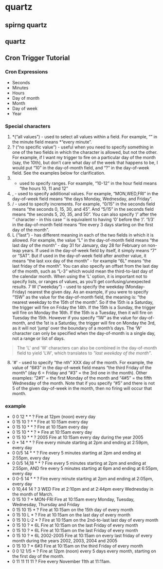 # quartz


## spirng quartz

## quartz

## Cron Trigger Tutorial 

### Cron Expressions
* Seconds
* Minutes
* Hours
* Day of month	
* Month
* Day of week
* Year

### Special characters
1. *(“all values”) - used to select all values within a field. For example, “” in the minute field means *“every minute”.
2. ? (“no specific value”) - useful when you need to specify something in one of the two fields in which the character is allowed, but not the other. For example, if I want my trigger to fire on a particular day of the month (say, the 10th), but don’t care what day of the week that happens to be, I would put “10” in the day-of-month field, and “?” in the day-of-week field. See the examples below for clarification.
3. - used to specify ranges. For example, “10-12” in the hour field means “the hours 10, 11 and 12”
4. , - used to specify additional values. For example, “MON,WED,FRI” in the day-of-week field means “the days Monday, Wednesday, and Friday”.
5. / - used to specify increments. For example, “0/15” in the seconds field means “the seconds 0, 15, 30, and 45”. And “5/15” in the seconds field means “the seconds 5, 20, 35, and 50”. You can also specify ‘/’ after the ‘’ character - in this case ‘’ is equivalent to having ‘0’ before the ‘/’. ‘1/3’ in the day-of-month field means “fire every 3 days starting on the first day of the month”.
6. L (“last”) - has different meaning in each of the two fields in which it is allowed. For example, the value “L” in the day-of-month field means “the last day of the month” - day 31 for January, day 28 for February on non-leap years. If used in the day-of-week field by itself, it simply means “7” or “SAT”. But if used in the day-of-week field after another value, it means “the last xxx day of the month” - for example “6L” means “the last friday of the month”. You can also specify an offset from the last day of the month, such as “L-3” which would mean the third-to-last day of the calendar month. When using the ‘L’ option, it is important not to specify lists, or ranges of values, as you’ll get confusing/unexpected results.
7 W (“weekday”) - used to specify the weekday (Monday-Friday) nearest the given day. As an example, if you were to specify “15W” as the value for the day-of-month field, the meaning is: “the nearest weekday to the 15th of the month”. So if the 15th is a Saturday, the trigger will fire on Friday the 14th. If the 15th is a Sunday, the trigger will fire on Monday the 16th. If the 15th is a Tuesday, then it will fire on Tuesday the 15th. However if you specify “1W” as the value for day-of-month, and the 1st is a Saturday, the trigger will fire on Monday the 3rd, as it will not ‘jump’ over the boundary of a month’s days. The ‘W’ character can only be specified when the day-of-month is a single day, not a range or list of days.
> The 'L' and 'W' characters can also be combined in the day-of-month field to yield 'LW', which translates to *"last weekday of the month"*.   
8. '#' - used to specify “the nth” XXX day of the month. For example, the value of “6#3” in the day-of-week field means “the third Friday of the month” (day 6 = Friday and “#3” = the 3rd one in the month). Other examples: “2#1” = the first Monday of the month and “4#5” = the fifth Wednesday of the month. Note that if you specify “#5” and there is not 5 of the given day-of-week in the month, then no firing will occur that month.

### example 

+ 0 0 12 * * ?	Fire at 12pm (noon) every day
+ 0 15 10 ? * *	Fire at 10:15am every day
+ 0 15 10 * * ?	Fire at 10:15am every day
+ 0 15 10 * * ? *	Fire at 10:15am every day
+ 0 15 10 * * ? 2005	Fire at 10:15am every day during the year 2005
+ 0 * 14 * * ?	Fire every minute starting at 2pm and ending at 2:59pm, every day
+ 0 0/5 14 * * ?	Fire every 5 minutes starting at 2pm and ending at 2:55pm, every day
+ 0 0/5 14,18 * * ?	Fire every 5 minutes starting at 2pm and ending at 2:55pm, AND fire every 5 minutes starting at 6pm and ending at 6:55pm, every day
+ 0 0-5 14 * * ?	Fire every minute starting at 2pm and ending at 2:05pm, every day
+ 0 10,44 14 ? 3 WED	Fire at 2:10pm and at 2:44pm every Wednesday in the month of March.
+ 0 15 10 ? * MON-FRI	Fire at 10:15am every Monday, Tuesday, Wednesday, Thursday and Friday
+ 0 15 10 15 * ?	Fire at 10:15am on the 15th day of every month
+ 0 15 10 L * ?	Fire at 10:15am on the last day of every month
+ 0 15 10 L-2 * ?	Fire at 10:15am on the 2nd-to-last last day of every month
+ 0 15 10 ? * 6L	Fire at 10:15am on the last Friday of every month
+ 0 15 10 ? * 6L	Fire at 10:15am on the last Friday of every month
+ 0 15 10 ? * 6L 2002-2005	Fire at 10:15am on every last friday of every month during the years 2002, 2003, 2004 and 2005
+ 0 15 10 ? * 6#3	Fire at 10:15am on the third Friday of every month
+ 0 0 12 1/5 * ?	Fire at 12pm (noon) every 5 days every month, starting on the first day of the month.
+ 0 11 11 11 11 ?	Fire every November 11th at 11:11am.



